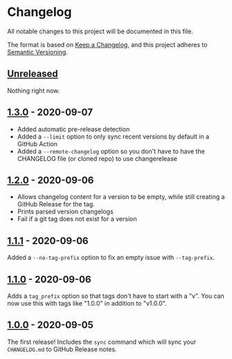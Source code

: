 # Changelog

All notable changes to this project will be documented in this file.

The format is based on [Keep a Changelog](https://keepachangelog.com/en/1.0.0/),
and this project adheres to [Semantic Versioning](https://semver.org/spec/v2.0.0.html).

## [Unreleased]

Nothing right now.

## [1.3.0] - 2020-09-07

- Added automatic pre-release detection
- Added a `--limit` option to only sync recent versions by default in a GitHub Action
- Added a `--remote-changelog` option so you don't have to have the CHANGELOG file (or cloned repo) to use changerelease

## [1.2.0] - 2020-09-06

- Allows changelog content for a version to be empty, while still creating a GitHub Release for the tag.
- Prints parsed version changelogs
- Fail if a git tag does not exist for a version

## [1.1.1] - 2020-09-06

Added a `--no-tag-prefix` option to fix an empty issue with `--tag-prefix`.

## [1.1.0] - 2020-09-06

Adds a `tag_prefix` option so that tags don't have to start with a "v". You can now use this with tags like "1.0.0" in addition to "v1.0.0".

## [1.0.0] - 2020-09-05

The first release! Includes the `sync` command which will sync your `CHANGELOG.md` to GitHub Release notes.

[Unreleased]: https://github.com/dropseed/changerelease/compare/v1.1.1...HEAD
[1.3.0]: https://github.com/dropseed/changerelease/compare/v1.2.0...v1.3.0
[1.2.0]: https://github.com/dropseed/changerelease/compare/v1.1.1...v1.2.0
[1.1.1]: https://github.com/dropseed/changerelease/compare/v1.1.0...v1.1.1
[1.1.0]: https://github.com/dropseed/changerelease/compare/v1.0.0...v1.1.0
[1.0.0]: https://github.com/dropseed/changerelease/releases/tag/v1.0.0
